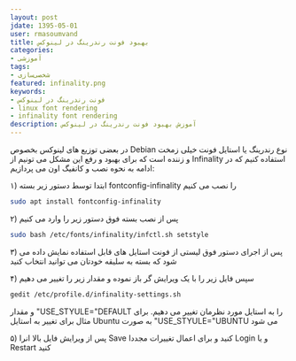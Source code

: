 ```yaml
---
layout: post  
jdate: 1395-05-01  
user: rmasoumvand  
title: بهبود فونت رندرینگ در لینوکس  
categories:
- آموزشی
tags:
- شخصی‌سازی
featured: infinality.png  
keywords:
- فونت رندرینگ در لینوکس
- linux font rendering
- infinality font rendering
description: آموزش بهبود فونت رندرینگ در لینوکس
---
```


در بعضی توزیع های لینوکس بخصوص Debian نوع رندرینگ یا استایل فونت خیلی زمخت و زننده است که برای بهبود و رفع این مشکل می تونیم از Infinality استفاده کنیم که در ادامه به نحوه نصب و کانفیگ اون می پردازیم:

۱) ابتدا توسط دستور زیر بسته fontconfig-infinality را نصب می کنیم

```sh
sudo apt install fontconfig-infinality
```

۲) پس از نصب بسته فوق دستور زیر را وارد می کنیم

```sh
sudo bash /etc/fonts/infinality/infctl.sh setstyle
```

۳) پس از اجرای دستور فوق لیستی از فونت استایل های قابل استفاده نمایش داده می شود که بسته به سلیقه خودتان می توانید انتخاب کنید

۴) سپس فایل زیر را با یک ویرایش گر باز نموده و مقدار زیر را تغییر می دهیم

```sh
gedit /etc/profile.d/infinality-settings.sh
```

و مقدار "USE_STYULE="DEFAULT را به استایل مورد نظرمان تغییر می دهیم. برای مثال برای تغییر به استایل Ubuntu به صورت "USE_STYULE="UBUNTU می شود

۵) پس از ویرایش فایل بالا انرا Save کنید و برای اعمال تغییرات مجددا Login و یا Restart کنید
